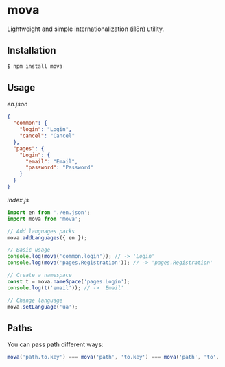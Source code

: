 # mova
Lightweight and simple internationalization (i18n) utility.

## Installation
```sh
$ npm install mova
```

## Usage
_en.json_
```json
{
  "common": {
    "login": "Login",
    "cancel": "Cancel"
  },
  "pages": {
    "Login": {
      "email": "Email",
      "password": "Password"
    }
  }
}
```

_index.js_
```js
import en from './en.json';
import mova from 'mova';

// Add languages packs
mova.addLanguages({ en });

// Basic usage
console.log(mova('common.login')); // -> 'Login'
console.log(mova('pages.Registration')); // -> 'pages.Registration'

// Create a namespace
const t = mova.nameSpace('pages.Login');
console.log(t('email')); // -> 'Email'

// Change language
mova.setLanguage('ua');
```

## Paths
You can pass path different ways:
```js
mova('path.to.key') === mova('path', 'to.key') === mova('path', 'to', 'key')
```

